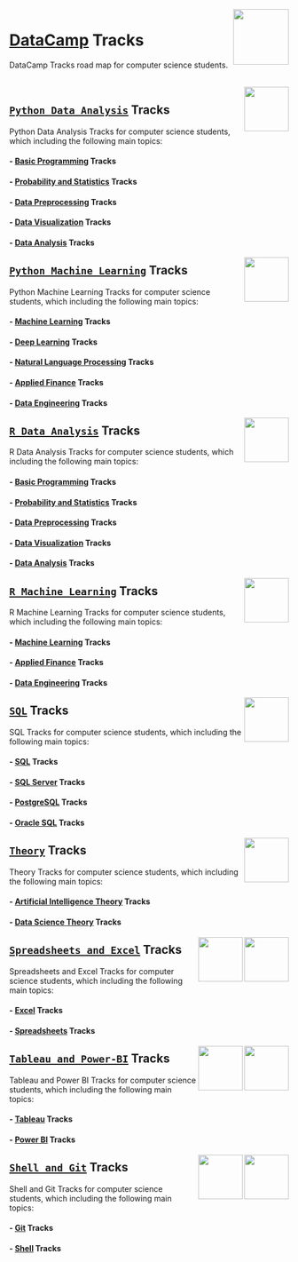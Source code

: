 <img align="right" width="100" src="https://github.com/cs-MohamedAyman/DataCamp-Tracks/blob/master/org-logos/datacamp.jpg">

# [DataCamp](https://learn.datacamp.com/) Tracks
DataCamp Tracks road map for computer science students.

<br>
<img align="right" width="80" height="80" src="https://github.com/cs-MohamedAyman/DataCamp-Tracks/blob/master/org-logos/python.jpg">

## [`Python Data Analysis`](https://github.com/cs-MohamedAyman/DataCamp-Tracks/blob/master/Python-Data-Analysis/README.md) Tracks
Python Data Analysis Tracks for computer science students, which including the following main topics:

#### - [Basic Programming](https://github.com/cs-MohamedAyman/DataCamp-Tracks/blob/master/Python-Data-Analysis/README.md) Tracks
#### - [Probability and Statistics](https://github.com/cs-MohamedAyman/DataCamp-Tracks/blob/master/Python-Data-Analysis/README.md) Tracks
#### - [Data Preprocessing](https://github.com/cs-MohamedAyman/DataCamp-Tracks/blob/master/Python-Data-Analysis/README.md) Tracks
#### - [Data Visualization](https://github.com/cs-MohamedAyman/DataCamp-Tracks/blob/master/Python-Data-Analysis/README.md) Tracks
#### - [Data Analysis](https://github.com/cs-MohamedAyman/DataCamp-Tracks/blob/master/Python-Data-Analysis/README.md) Tracks

<img align="right" width="80" height="80" src="https://github.com/cs-MohamedAyman/DataCamp-Tracks/blob/master/org-logos/python.jpg">

## [`Python Machine Learning`](https://github.com/cs-MohamedAyman/DataCamp-Tracks/blob/master/Python-Machine-Learning/README.md) Tracks
Python Machine Learning Tracks for computer science students, which including the following main topics:

#### - [Machine Learning](https://github.com/cs-MohamedAyman/DataCamp-Tracks/blob/master/Python-Machine-Learning/README.md) Tracks
#### - [Deep Learning](https://github.com/cs-MohamedAyman/DataCamp-Tracks/blob/master/Python-Machine-Learning/README.md) Tracks
#### - [Natural Language Processing](https://github.com/cs-MohamedAyman/DataCamp-Tracks/blob/master/Python-Machine-Learning/README.md) Tracks
#### - [Applied Finance](https://github.com/cs-MohamedAyman/DataCamp-Tracks/blob/master/Python-Machine-Learning/README.md) Tracks
#### - [Data Engineering](https://github.com/cs-MohamedAyman/DataCamp-Tracks/blob/master/Python-Machine-Learning/README.md) Tracks

<img align="right" width="80" height="80" src="https://github.com/cs-MohamedAyman/DataCamp-Tracks/blob/master/org-logos/r.jpg">

## [`R Data Analysis`](https://github.com/cs-MohamedAyman/DataCamp-Tracks/blob/master/R-Data-Analysis/README.md) Tracks
R Data Analysis Tracks for computer science students, which including the following main topics:

#### - [Basic Programming](https://github.com/cs-MohamedAyman/DataCamp-Tracks/blob/master/R-Data-Analysis/README.md) Tracks
#### - [Probability and Statistics](https://github.com/cs-MohamedAyman/DataCamp-Tracks/blob/master/R-Data-Analysis/README.md) Tracks
#### - [Data Preprocessing](https://github.com/cs-MohamedAyman/DataCamp-Tracks/blob/master/R-Data-Analysis/README.md) Tracks
#### - [Data Visualization](https://github.com/cs-MohamedAyman/DataCamp-Tracks/blob/master/R-Data-Analysis/README.md) Tracks
#### - [Data Analysis](https://github.com/cs-MohamedAyman/DataCamp-Tracks/blob/master/R-Data-Analysis/README.md) Tracks

<img align="right" width="80" height="80" src="https://github.com/cs-MohamedAyman/DataCamp-Tracks/blob/master/org-logos/r.jpg">

## [`R Machine Learning`](https://github.com/cs-MohamedAyman/DataCamp-Tracks/blob/master/R-Machine-Learning/README.md) Tracks
R Machine Learning Tracks for computer science students, which including the following main topics:

#### - [Machine Learning](https://github.com/cs-MohamedAyman/DataCamp-Tracks/blob/master/R-Machine-Learning/README.md) Tracks
#### - [Applied Finance](https://github.com/cs-MohamedAyman/DataCamp-Tracks/blob/master/R-Machine-Learning/README.md) Tracks
#### - [Data Engineering](https://github.com/cs-MohamedAyman/DataCamp-Tracks/blob/master/R-Machine-Learning/README.md) Tracks

<img align="right" width="80" height="80" src="https://github.com/cs-MohamedAyman/DataCamp-Tracks/blob/master/org-logos/sql.jpg">

## [`SQL`](https://github.com/cs-MohamedAyman/DataCamp-Tracks/blob/master/SQL/README.md) Tracks
SQL Tracks for computer science students, which including the following main topics:

#### - [SQL](https://github.com/cs-MohamedAyman/DataCamp-Tracks/blob/master/SQL/README.md) Tracks
#### - [SQL Server](https://github.com/cs-MohamedAyman/DataCamp-Tracks/blob/master/SQL/README.md) Tracks
#### - [PostgreSQL](https://github.com/cs-MohamedAyman/DataCamp-Tracks/blob/master/SQL/README.md) Tracks
#### - [Oracle SQL](https://github.com/cs-MohamedAyman/DataCamp-Tracks/blob/master/SQL/README.md) Tracks

<img align="right" width="80" height="80" src="https://github.com/cs-MohamedAyman/DataCamp-Tracks/blob/master/org-logos/theory.jpg">

## [`Theory`](https://github.com/cs-MohamedAyman/DataCamp-Tracks/blob/master/Theory/README.md) Tracks
Theory Tracks for computer science students, which including the following main topics:

#### - [Artificial Intelligence Theory](https://github.com/cs-MohamedAyman/DataCamp-Tracks/blob/master/Theory/README.md) Tracks
#### - [Data Science Theory](https://github.com/cs-MohamedAyman/DataCamp-Tracks/blob/master/Theory/README.md) Tracks

<img align="right" width="80" height="80" src="https://github.com/cs-MohamedAyman/DataCamp-Tracks/blob/master/org-logos/excel.jpg">
<img align="right" width="80" height="80" src="https://github.com/cs-MohamedAyman/DataCamp-Tracks/blob/master/org-logos/spreadsheet.jpg">

## [`Spreadsheets and Excel`](https://github.com/cs-MohamedAyman/DataCamp-Tracks/blob/master/Spreadsheets-and-Excel/README.md) Tracks
Spreadsheets and Excel Tracks for computer science students, which including the following main topics:

#### - [Excel](https://github.com/cs-MohamedAyman/DataCamp-Tracks/blob/master/Spreadsheets-and-Excel/README.md) Tracks
#### - [Spreadsheets](https://github.com/cs-MohamedAyman/DataCamp-Tracks/blob/master/Spreadsheets-and-Excel/README.md) Tracks

<img align="right" width="80" height="80" src="https://github.com/cs-MohamedAyman/DataCamp-Tracks/blob/master/org-logos/power-bi.jpg">
<img align="right" width="80" height="80" src="https://github.com/cs-MohamedAyman/DataCamp-Tracks/blob/master/org-logos/tableau.jpg">

## [`Tableau and Power-BI`](https://github.com/cs-MohamedAyman/DataCamp-Tracks/blob/master/Tableau-and-Power-BI/README.md) Tracks
Tableau and Power BI Tracks for computer science students, which including the following main topics:

#### - [Tableau](https://github.com/cs-MohamedAyman/DataCamp-Tracks/blob/master/Tableau-and-Power-BI/README.md) Tracks
#### - [Power BI](https://github.com/cs-MohamedAyman/DataCamp-Tracks/blob/master/Tableau-and-Power-BI/README.md) Tracks

<img align="right" width="80" height="80" src="https://github.com/cs-MohamedAyman/DataCamp-Tracks/blob/master/org-logos/shell.jpg">
<img align="right" width="80" height="80" src="https://github.com/cs-MohamedAyman/DataCamp-Tracks/blob/master/org-logos/git.jpg">

## [`Shell and Git`](https://github.com/cs-MohamedAyman/DataCamp-Tracks/blob/master/Shell-and-Git/README.md) Tracks
Shell and Git Tracks for computer science students, which including the following main topics:

#### - [Git](https://github.com/cs-MohamedAyman/DataCamp-Tracks/blob/master/Shell-and-Git/README.md) Tracks
#### - [Shell](https://github.com/cs-MohamedAyman/DataCamp-Tracks/blob/master/Shell-and-Git/README.md) Tracks

